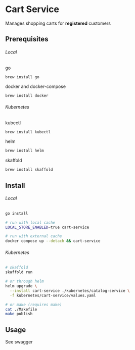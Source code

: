 # Cart Service
Manages shopping carts for **registered** customers

## Prerequisites
###### Local
go
```
brew install go
```
docker and docker-compose
```sh
brew install docker
```

###### Kubernetes
kubectl
```sh
brew install kubectl
```
helm
```sh
brew install helm
```
skaffold
```sh
brew install skaffold
```

## Install
###### Local
```sh
go install

# run with local cache
LOCAL_STORE_ENABLED=true cart-service

# run with external cache
docker compose up --detach && cart-service
```

###### Kubernetes
```sh
# skaffold
skaffold run

# or through helm
helm upgrade \
  --install cart-service ./kubernetes/catalog-service \
  -f kubernetes/cart-service/values.yaml

# or make (requires make)
cat ./Makefile
make publish
```

## Usage
See swagger
